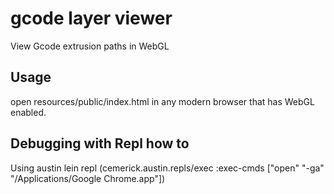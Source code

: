 # gcode layer viewer

View Gcode extrusion paths in WebGL

## Usage
open resources/public/index.html in any modern browser that has WebGL enabled.

## Debugging with Repl how to
Using austin
lein repl
(cemerick.austin.repls/exec :exec-cmds ["open" "-ga" "/Applications/Google Chrome.app"])
